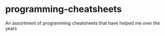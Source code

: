 # programming-cheatsheets
An assortment of programming cheatsheets that have helped me over the years
